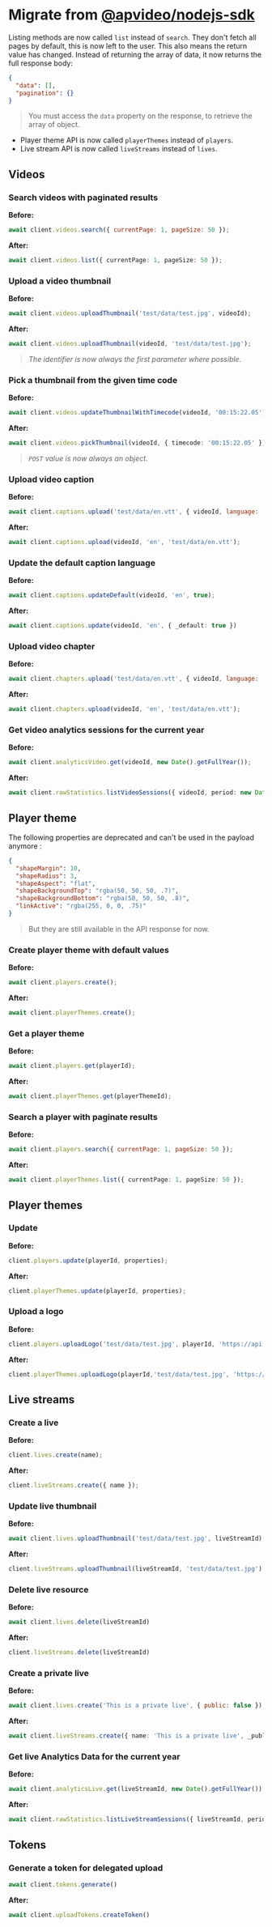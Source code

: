 # Migrate from [@apvideo/nodejs-sdk](https://github.com/apivideo/nodejs-sdk)

Listing methods are now called `list` instead of `search`.
They don't fetch all pages by default, this is now left to the user.
This also means the return value has changed. Instead of returning the array of data,
it now returns the full response body:
```json
{
  "data": [],
  "pagination": {}
}
```
> You must access the `data` property on the response, to retrieve the array of object.

- Player theme API is now called `playerThemes` instead of `players`.
- Live stream API is now called `liveStreams` instead of `lives`.

## Videos

### Search videos with paginated results
__Before:__
```js
await client.videos.search({ currentPage: 1, pageSize: 50 });
```
__After:__
```ts
await client.videos.list({ currentPage: 1, pageSize: 50 });
```

### Upload a video thumbnail
__Before:__
```js
await client.videos.uploadThumbnail('test/data/test.jpg', videoId);
```
__After:__
```ts
await client.videos.uploadThumbnail(videoId, 'test/data/test.jpg');
```
> *The identifier is now always the first parameter where possible.*

### Pick a thumbnail from the given time code
__Before:__
```js
await client.videos.updateThumbnailWithTimecode(videoId, '00:15:22.05');
```
__After:__
```ts
await client.videos.pickThumbnail(videoId, { timecode: '00:15:22.05' });
```
> *`POST` value is now always an object.*

### Upload video caption
__Before:__
```js
await client.captions.upload('test/data/en.vtt', { videoId, language: 'en' });
```
__After:__
```ts
await client.captions.upload(videoId, 'en', 'test/data/en.vtt');
```

### Update the default caption language
__Before:__
```js
await client.captions.updateDefault(videoId, 'en', true);
```
__After:__
```ts
await client.captions.update(videoId, 'en', { _default: true })
```

### Upload video chapter
__Before:__
```js
await client.chapters.upload('test/data/en.vtt', { videoId, language: 'en' });
```
__After:__
```ts
await client.chapters.upload(videoId, 'en', 'test/data/en.vtt');
```

### Get video analytics sessions for the current year
__Before:__
```js
await client.analyticsVideo.get(videoId, new Date().getFullYear());
```
__After:__
```ts
await client.rawStatistics.listVideoSessions({ videoId, period: new Date().getFullYear().toString() });
```

## Player theme

The following properties are deprecated and can't be used in the payload anymore :
```json
{
  "shapeMargin": 10,
  "shapeRadius": 3,
  "shapeAspect": "flat",
  "shapeBackgroundTop": "rgba(50, 50, 50, .7)",
  "shapeBackgroundBottom": "rgba(50, 50, 50, .8)",
  "linkActive": "rgba(255, 0, 0, .75)"
}
```
> But they are still available in the API response for now. 

### Create player theme with default values
__Before:__
```js
await client.players.create();
```
__After:__
```ts
await client.playerThemes.create();
```

### Get a player theme
__Before:__
```js
await client.players.get(playerId);
```
__After:__
```ts
await client.playerThemes.get(playerThemeId);
```

### Search a player with paginate results
__Before:__
```js
await client.players.search({ currentPage: 1, pageSize: 50 });
```
__After:__
```ts
await client.playerThemes.list({ currentPage: 1, pageSize: 50 });
```

## Player themes

### Update
__Before:__
```js
client.players.update(playerId, properties);
```
__After:__
```ts
client.playerThemes.update(playerId, properties);
```

### Upload a logo
__Before:__
```js
client.players.uploadLogo('test/data/test.jpg', playerId, 'https://api.video');
```
__After:__
```ts
client.playerThemes.uploadLogo(playerId,'test/data/test.jpg', 'https://api.video');
```

## Live streams

### Create a live
__Before:__
```js
client.lives.create(name);
```
__After:__
```ts
client.liveStreams.create({ name });
```

### Update live thumbnail
__Before:__
```js
await client.lives.uploadThumbnail('test/data/test.jpg', liveStreamId);
```
__After:__
```ts
client.liveStreams.uploadThumbnail(liveStreamId, 'test/data/test.jpg');
```

### Delete live resource
__Before:__
```js
await client.lives.delete(liveStreamId)
```
__After:__
```ts
client.liveStreams.delete(liveStreamId)
```

### Create a private live
__Before:__
```js
await client.lives.create('This is a private live', { public: false });
```
__After:__
```ts
await client.liveStreams.create({ name: 'This is a private live', _public: false });
```

### Get live Analytics Data for the current year
__Before:__
```js
await client.analyticsLive.get(liveStreamId, new Date().getFullYear());
```
__After:__
```ts
await client.rawStatistics.listLiveStreamSessions({ liveStreamId, period: new Date().getFullYear().toString() });
```

## Tokens

### Generate a token for delegated upload
```js
await client.tokens.generate()
```
__After:__
```ts
await client.uploadTokens.createToken()
```
